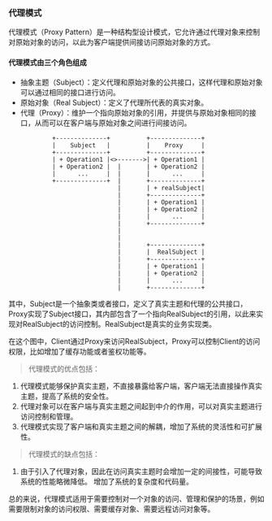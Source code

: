 ### 代理模式

代理模式（Proxy Pattern）是一种结构型设计模式，它允许通过代理对象来控制对原始对象的访问，以此为客户端提供间接访问原始对象的方式。

#### 代理模式由三个角色组成

- 抽象主题（Subject）：定义代理和原始对象的公共接口，这样代理和原始对象可以通过相同的接口进行访问。
- 原始对象（Real Subject）：定义了代理所代表的真实对象。
- 代理（Proxy）：维护一个指向原始对象的引用，并提供与原始对象相同的接口，从而可以在客户端与原始对象之间进行间接访问。

```
            +--------------+          +--------------+
            |    Subject   |          |    Proxy     |
            +--------------+          +--------------+
            | + Operation1 |<>------->| + Operation1 |
            | + Operation2 |  |       | + Operation2 |
            |      ...     |  |       |      ...     |
            +--------------+  |       +--------------+
                              |       | + realSubject|
                              |       +--------------+
                              |       | + Operation1 |
                              |       | + Operation2 |
                              |       |      ...     |
                              |       +--------------+
                              |
                              |
                              |       +--------------+
                              |       |  RealSubject |
                              |       +--------------+
                              |       | + Operation1 |
                              |       | + Operation2 |
                              |       |      ...     |
                              |       +--------------+

```
其中，Subject是一个抽象类或者接口，定义了真实主题和代理的公共接口，Proxy实现了Subject接口，其内部包含了一个指向RealSubject的引用，以此来实现对RealSubject的访问控制。RealSubject是真实的业务实现类。

在这个图中，Client通过Proxy来访问RealSubject，Proxy可以控制Client的访问权限，比如增加了缓存功能或者鉴权功能等。

> 代理模式的优点包括：
1. 代理模式能够保护真实主题，不直接暴露给客户端，客户端无法直接操作真实主题，提高了系统的安全性。 
2. 代理对象可以在客户端与真实主题之间起到中介的作用，可以对真实主题进行访问控制和管理。 
3. 代理模式实现了客户端和真实主题之间的解耦，增加了系统的灵活性和可扩展性。
> 代理模式的缺点包括：
1. 由于引入了代理对象，因此在访问真实主题时会增加一定的间接性，可能导致系统的性能略微降低。
增加了系统的复杂度和代码量。

总的来说，代理模式适用于需要控制对一个对象的访问、管理和保护的场景，例如需要限制对象的访问权限、需要缓存对象、需要远程访问对象等。